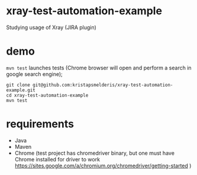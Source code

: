 # xray-test-automation-example
Studying usage of Xray (JIRA plugin)

# demo
```mvn test``` launches tests (Chrome browser will open and perform a search in google search engine);
```
git clone git@github.com:kristapsmelderis/xray-test-automation-example.git
cd xray-test-automation-example
mvn test
```

# requirements
- Java
- Maven
- Chrome (test project has chromedriver binary, but one must have Chrome installed for driver to work https://sites.google.com/a/chromium.org/chromedriver/getting-started )
